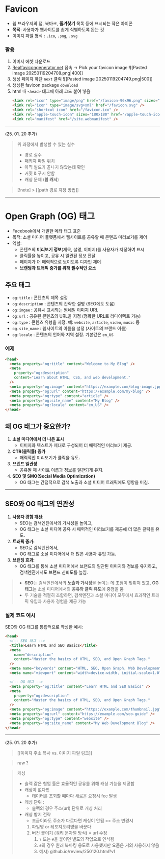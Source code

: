 # Favicon

- 웹 브라우저의 탭, 북마크, **즐겨찾기** 목록 등에 표시되는 작은 아이콘
- **목적**: 사용자가 웹사이트를 쉽게 식별하도록 돕는 것
- 이미지 파일 형식 : `.ico`, `.png`, `.svg`

### 활용

1. 이미지 에셋 다운로드
1. [Realfavicongenerator.net](https://realfavicongenerator.net/) 접속 → Pick your favicon image
   ![[Pasted image 20250119204708.png|400]]
1. 생성 페이지 하단 `next` 클릭
   ![[Pasted image 20250119204749.png|500]]
1. 생성된 favicon package `download`
1. html 내 `<head>` 태그에 아래 코드 붙여 넣음
   ```html
   <link rel="icon" type="image/png" href="/favicon-96x96.png" sizes="96x96" />
   <link rel="icon" type="image/svg+xml" href="/favicon.svg" />
   <link rel="shortcut icon" href="/favicon.ico" />
   <link rel="apple-touch-icon" sizes="180x180" href="/apple-touch-icon.png" />
   <link rel="manifest" href="/site.webmanifest" />
   ```

---

(25. 01. 20 추가)

> 위 과정에서 발생할 수 있는 실수
>
> - 경로 실수
> - 패키지 파일 위치
> - 아직 빌드가 끝나지 않았는데 확인
> - 커밋 & 푸시 안함
> - 캐싱 문제 (**웹 캐시**)

> [!note] > [[path 경로 지정 방법]]

---

# Open Graph (OG) 태그

- Facebook에서 개발한 메타 태그 표준
- 목적: 소셜 미디어 플랫폼에서 웹사이트를 공유할 때 콘텐츠 미리보기를 제어
- 역할:
  - 콘텐츠의 **미리보기 정보**(제목, 설명, 이미지)를 사용자가 지정하여 표시
  - 클릭률을 높이고, 공유 시 일관된 정보 전달
  - 페이지가 더 매력적으로 보이도록 디자인 제어
  - **브랜딩과 트래픽 증가를 위해 필수적인 요소**

## 주요 태그

- `og:title` : 콘텐츠의 제목 설정
- `og:description` : 콘텐츠의 간략한 설명 (SEO에도 도움)
- `og:imgae` : 공유시 표시되는 썸네일 이미지 URL
- `og:url` : 공유된 콘텐츠의 URL을 지정 (정확한 URL로 리다이렉트 가능)
- `og:type` : 콘텐츠 유형을 지정. 예: `website`, `article`, `video`, `music` 등
- `og.site_name` : 웹사이트의 이름을 설정 (사이트의 브랜드 이름)
- `og:locale` : 콘텐츠의 언어와 지역 설정. 기본값은 `en_US`

### 예제

```html
<head>
  <meta property="og:title" content="Welcome to My Blog" />
  <meta
    property="og:description"
    content="Learn about HTML, CSS, and web development."
  />
  <meta property="og:image" content="https://example.com/blog-image.jpg" />
  <meta property="og:url" content="https://example.com/my-blog" />
  <meta property="og:type" content="article" />
  <meta property="og:site_name" content="My Blog" />
  <meta property="og:locale" content="en_US" />
</head>
```

## **왜 OG 태그가 중요한가?**

1. **소셜 미디어에서 더 나은 표시**
   - 이미지와 텍스트가 제대로 구성되어 더 매력적인 미리보기 제공.
2. **CTR(클릭률) 증가**
   - 매력적인 미리보기가 클릭을 유도.
3. **브랜드 일관성**
   - 공유될 때 사이트 이름과 정보를 일관되게 유지.
4. **SEO 및 SMO(Social Media Optimization)**
   - OG 태그는 간접적으로 검색 노출과 소셜 미디어 트래픽에도 영향을 미침.

---

## **SEO와 OG 태그의 연관성**

1. **사용자 경험 개선**:
   - SEO는 검색엔진에서의 가시성을 높이고,
   - OG 태그는 소셜 미디어 공유 시 매력적인 미리보기를 제공해 더 많은 클릭을 유도.
1. **트래픽 증가**:
   - SEO로 검색엔진에서,
   - OG 태그로 소셜 미디어에서 더 많은 사용자 유입 가능.
1. **브랜딩 효과**:
   - OG 태그를 통해 소셜 미디어에서 브랜드의 일관된 이미지와 정보를 유지하고, 검색엔진에서도 브랜드 신뢰도를 높임.

> - **SEO**는 검색엔진에서의 **노출과 가시성**을 높이는 데 초점이 맞춰져 있고, **OG 태그**는 소셜 미디어에서의 **공유와 클릭 유도**에 중점을 둠
> - 두 기술을 적절히 조합하면, 검색엔진과 소셜 미디어 모두에서 효과적인 트래픽 유입과 사용자 경험을 제공 가능

### **실제 코드 예시**

SEO와 OG 태그를 통합적으로 작성한 예시:

```html
<head>
  <!-- SEO 태그 -->
  <title>Learn HTML and SEO Basics</title>
  <meta
    name="description"
    content="Master the basics of HTML, SEO, and Open Graph Tags."
  />
  <meta name="keywords" content="HTML, SEO, Open Graph, Web Development" />
  <meta name="viewport" content="width=device-width, initial-scale=1.0" />

  <!-- OG 태그 -->
  <meta property="og:title" content="Learn HTML and SEO Basics" />
  <meta
    property="og:description"
    content="Master the basics of HTML, SEO, and Open Graph Tags."
  />
  <meta property="og:image" content="https://example.com/thumbnail.jpg" />
  <meta property="og:url" content="https://example.com/seo-guide" />
  <meta property="og:type" content="website" />
  <meta property="og:site_name" content="My Web Development Blog" />
</head>
```

---

(25. 01. 20 추가)

> [[이미지 주소 복사 vs. 이미지 파일 링크]]

> raw ?

> 캐싱
>
> - 슬랙 같은 협업 툴은 효율적인 공유를 위해 캐싱 기능을 제공함
> - 캐싱이 없다면
>   - 데이터를 조회할 때마다 새로운 요청시 fee 발생
> - 캐싱 단위 :
>   - 슬랙의 경우 주소(url) 단위로 캐싱 처리
> - 캐싱 방지 전략
>   - 조금이라도 주소가 다르다면 캐싱이 안됨 == 주소 변경시
>   1.  파일명 or 레포지토리명을 바꾼다
>   2.  버전 붙이기 (쿼리 문자열 방식) = url 수정
>       1. `?` 또는 `#`을 붙이면 별도의 작업으로 인식됨
>       2. `#`의 경우 원래 북마킹 용도로 사용했지만 요즘은 거의 사용하지 않음
>       3. 예시) github.io/review/250120.html?v1
